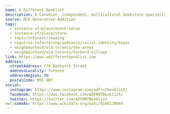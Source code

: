 ```yaml
---
name: A Different Booklist
description: A Canadian, independent, multicultural bookstore specializing in books from the African Caribbean Diaspora and the Global South.
source: MCP Generative Addition
tags:
  - instance-of/place/event-venue
  - instance-of/place/store
  - topic/interest/reading
  - requires-refactoring/audience/racial-identity/bipoc
  - neighbourhood/old-toronto/the-annex
  - neighbourhood/old-toronto/harbord-village
link: https://www.adifferentbooklist.com
address:
  streetAddress: 779 Bathurst Street
  addressLocality: Toronto
  addressRegion: ON
  postalCode: M5S 0B7
social:
  instagram: https://www.instagram.com/adfrntbooklist/
  facebook: https://www.facebook.com/ADFRNTBooklist/
  twitter: https://twitter.com/ADFRNTBooklist
owl:sameAs: https://www.wikidata.org/wiki/Q106139665
---
```

